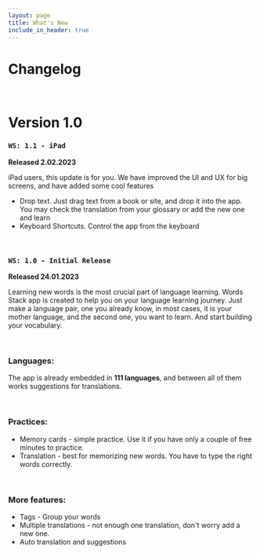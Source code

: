 ```yaml
---
layout: page
title: What's New
include_in_header: true
---
```


# Changelog

<br>

# **Version 1.0**

### `WS: 1.1 - iPad`
**Released 2.02.2023**

iPad users, this update is for you.
We have improved the UI and UX for big screens, and have added some cool features

- Drop text. Just drag text from a book or site, and drop it into the app. You may check the translation from your glossary or add the new one and learn
- Keyboard Shortcuts. Control the app from the keyboard

<br>

### `WS: 1.0 - Initial Release`
**Released 24.01.2023**

Learning new words is the most crucial part of language learning. Words Stack app is created to help you on your language learning journey. Just make a language pair, one you already know, in most cases, it is your mother language, and the second one, you want to learn. And start building your vocabulary.

<br>

### Languages:

The app is already embedded in **111 languages**, and between all of them works suggestions for translations.

<br>

### Practices:
- Memory cards - simple practice. Use it if you have only a couple of free minutes to practice.
- Translation - best for memorizing new words. You have to type the right words correctly.

<br>

### More features:
- Tags - Group your words
- Multiple translations - not enough one translation, don't worry add a new one.
- Auto translation and suggestions

<br>